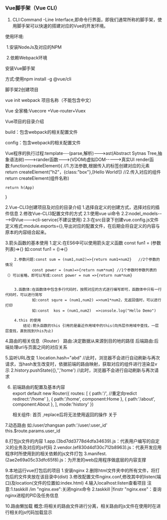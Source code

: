 ### Vue脚手架（Vue CLI）

1. CLI:Command -Line Interface,即命令行界面，即我们通常所称的脚手架，使用脚手架可以快速的搭建对应的Vue的开发环境。

使用环境:

​	1.安装NodeJs及对应的NPM

​    2.依赖Webpack环境

安装Vue脚手架

方式:使用npm install -g @vue/cli



脚手架2创建项目

vue init webpack 项目名称（不能包含中文）

Vue 全家桶:Vuecore +Vue-router+Vuex



Vue项目的目录介绍

build：包含webpack的相关配置文件

config：包含webpack的相关配置文件

Vue程序的执行过程:template---(parse,解析)--->ast(Abstract Sytnas Tree,抽象语法树)--->rander函数--->(VDOM)虚拟DOM----->真实UI
render函数:function(createElement){
//1.方法参数,根据传入的标签创建对应的元素
	return createElement("h2"，{class:"box"},[Hello World!])
//2.传入对应的组件
	return createElement(组件名称)
	
	return h(App)
 }



2.Vue-CLI3创建项目及对应的目录介绍
	1.选择自定义的创建方式，选择对应的插件信息
	2.修改Vue-CLI3配置文件的方式
		2.1:使用vue ui命令
		2.2:nodel_models---->@Vue--->cli-service(不建议使用)
		2.3:在src目录下创建vue.config.js文件
				定义格式:module.exports={},导出对应的配置文件，在后期会将自定义的内容与原本的内容结合起来。
				
				
3.箭头函数的基本使用
		1.定义:在ES6中可以使用箭头定义函数
			const fun1 = (参数列表)=>{}    如:const fun1 = ()=>{}
			
		2.参数问题:const sum = (num1,num2)=>{return num1+num2}   //2个参数的情况
				const power = (num)=>{return num*num} //1个参数时参数列表的（）可以省略，即可以写成:const power = num =>{return num*num}
	
		
		3.函数体:在函数体中包含多行代码时，按照对应的方式逐行编写即可，函数体中只有一行代码时，可以进行简写
				如:const squre = (num1,num2) =>num1*num2，无返回值时，可以进行打印 
				如:const  kos = (num1,num2)  =>console.log("Hello Demo")
				
		4.this 的使用
			结论:箭头函数的this 引用的是最近作用域中的this(向外层作用域中查找，一层层查找，直到找到this为止)
			
4.路由的相关信息（Router）
		路由:决定数据从来源到目的地的路径 
		后端路由:后端处理url与页面之间的对应关系
		
		
5.监听URL改变
		1.location.hash="abd"  //此时，浏览器不会进行自动刷新与再次请求，当hash发生改变时，依据前端的路由映射，获取对应的组件进行渲染显v          示
		2.history.pushState({},'','home') //此时，浏览器不会进行自动刷新与再次请求
		

6.	前端路由的配置及基本内容     
		export default new Router({
  routes: [
    {
      path:'/',
      //重定向redict
      redirect:'/home'
    },
    {
      path:'/home',
      component:Home
    },
    {
      path:'/about',
      component:About
    },
  ],
  mode:'history'
	})
	
	相关组件:
			 <router-view></router-view>
			<!-- router-view起占位的左右，后期对应的组件就展示在router-view组件位置 -->
			<router-link to="/home" tag="button" replace active-class="active">首页</router-link>  ,replace后将无法使用返回的操作
			<router-link to="/about">关于</router-link>
			
			
7.动态路由
	如:/user/zhangsan
		path:'/user/:user_id'
		this.$route.params.user_id
		
8.打包js文件的内容
		1.app.(3bd7dd3778d4dfa34639).js：代表用户编写的自定义的业务及对应的js代码
		2.vendor.(ef830d4d130c712b8963).js：代表开发应用程序时所使用到的相关依赖的js文件打包
		3.manifest.(2ae2e69a05c33dfc65f8).js：为开发的web应用程序做底层的内容支撑
		
9.本地运行vue打包后的项目
		1.安装nginx
		2.删除html文件夹中的所有文件，将打包后的文件夹放在该目录中(dist)
		3.修改配置文件nginx.conf,修改其中的listen(端口)及location(文件的位置如:index.html)
		4.输入localhost:listen查看项目
		注意:1.taskkill /im "nginx.exe":关闭nginx命令     2.taskkill |finstr "nginx.exe"：查询nginx进程的PID及任务信息
		
10.路由懒加载
		概念:将相关的路由文件进行分离，相关路由的js文件在使用时在进行相关的js代码加载显示
		
			
			



